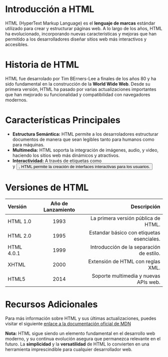 # Introducción a HTML
HTML (HyperText Markup Language) es el __lenguaje de marcas__ estándar utilizado para crear y estructurar páginas web. A lo largo de los años, HTML ha evolucionado, incorporando nuevas caracteristicas y mejoras que han permitido a los desarrolladores diseñar sitios web más interactivos y accesibles.

# Historia de HTML
HTML fue desarrolado por Tim BErners-Lee a finales de los años 80 y ha sido fundamental en la construcción de la __World Wide Web__. Desde su primera versión, HTML ha pasado por varias actualizaciones importantes que han mejorado su funcionalidad y compatibilidad con navegadores modernos.

# Características Principales
* __Estructura Semántica:__ HTML permite a los desarroladores estructurar documentos de manera que sean legibles tanto para humanos como para máquinas.
*  __Multimedia:__ HTML soporta la integración de imágenes, audio, y video, haciendo los sitios web más dinámicos y atractivos.
*  __Interactividad:__ A través de etiquetas como <form> y <button>, HTML permite la creación de interfaces interactivas para los usuarios.

# Versiones de HTML

| Versión | Año de Lanzamiento | Descripción |
|:------------- |:---------------:| -------------:|
| HTML 1.0        | 1993        | La primera versión pública de HTML.       |
| HTML 2.0        | 1995          | Estandar básico con etiquetas esenciales.        |
| HTML 4.0.1        | 1999         | Introducción de la separación de estilo. |
|XHTML               |     2000          |           Extensión de HTML con reglas XML.    |
|        HTML5       |         2014     |     Soporte multimedia y nuevas APIs web.            |

# Recursos Adicionales
Para más información sobre HTML y sus últimas actualizaciones, puedes visitar el siguiente [enlace a la documentación oficial de MDN](https://developer.mozilla.org/es/docs/Web/HTML.) 

__Nota:__ HTML sigue siendo un elemento fundamental en el desarrollo web moderno, y su continua evolución asegura que permanezca relevante en el futuro. La __simplicidad__ y la __versatilidad__ de HTML lo convierten en una herramienta imprescindible para cualquier desarrollador web.